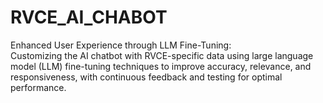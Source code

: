 # RVCE_AI_CHABOT
Enhanced User Experience through LLM Fine-Tuning:  
Customizing the AI chatbot with RVCE-specific data using large language model (LLM) fine-tuning techniques to improve accuracy, relevance, and responsiveness, with continuous feedback and testing for optimal performance.

